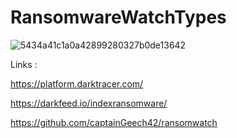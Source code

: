 # RansomwareWatchTypes

![5434a41c1a0a42899280327b0de13642](https://user-images.githubusercontent.com/58004682/153606827-2baaca72-61fa-4987-835c-53c461624d47.png)


Links :   

  https://platform.darktracer.com/     
  
  https://darkfeed.io/indexransomware/ 
  
  https://github.com/captainGeech42/ransomwatch
